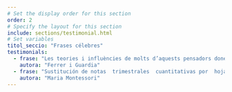 ```yaml
---
# Set the display order for this section
order: 2
# Specify the layout for this section
include: sections/testimonial.html
# Set variables
titol_seccio: "Frases célebres"
testimonials:
  - frase: "Les teories i influències de molts d’aquests pensadors donen lloc, entre altres coses, a un dels pilars de la nostra metodologia. En els laboratoris l’aprenentatge escolar és un procés constructiu del coneixement que l’alumnat elabora a través d’activitats en diverses àrees d’ensenyament, aprenent a resoldre situacions problemàtiques en col·laboració amb altres companys i companyes."
    autora: "Ferrer i Guardia"
  - frase: "Sustitución de notas  trimestrales  cuantitativas por  hoja informativa  de cualidades y  valores de  niñ@s."
    autora: "Maria Montessori"
---
```

